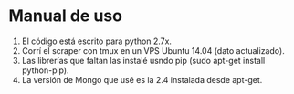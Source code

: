 Manual de uso
=================

1. El código está escrito para python 2.7x.
2. Corrí el scraper con tmux en un VPS Ubuntu 14.04 (dato actualizado).
3. Las librerías que faltan las instalé usndo pip (sudo apt-get install python-pip).
4. La versión de Mongo que usé es la 2.4 instalada desde apt-get.
